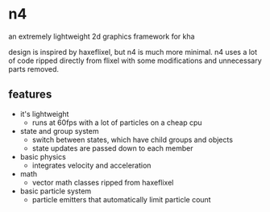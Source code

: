 
# n4

an extremely lightweight 2d graphics framework for kha

design is inspired by haxeflixel, but n4 is much more minimal.
n4 uses a lot of code ripped directly from flixel with some modifications
and unnecessary parts removed.

## features

- it's lightweight
  - runs at 60fps with a lot of particles on a cheap cpu
- state and group system
  - switch between states, which have child groups and objects
  - state updates are passed down to each member
- basic physics
  - integrates velocity and acceleration
- math
  - vector math classes ripped from haxeflixel
- basic particle system
  - particle emitters that automatically limit particle count
